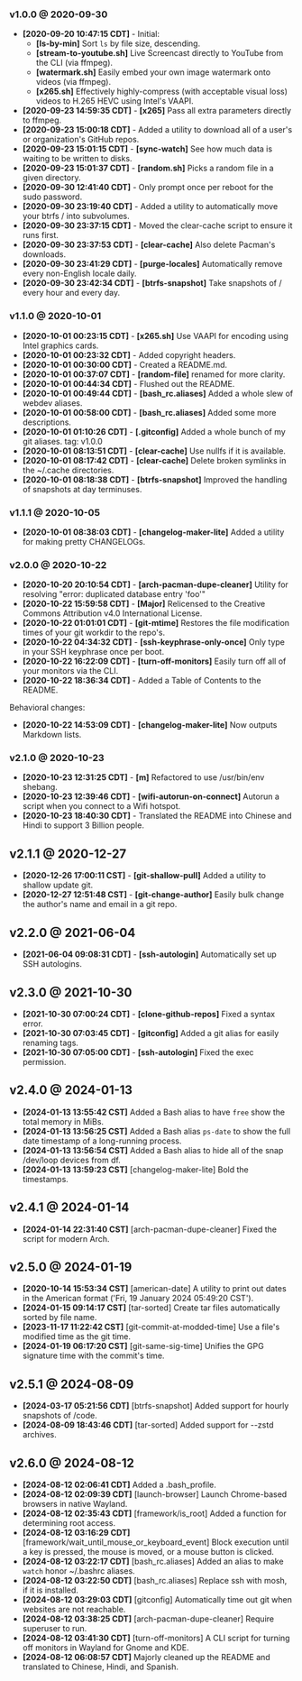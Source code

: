 ### v1.0.0 @ 2020-09-30
* **[2020-09-20 10:47:15 CDT]** - Initial:
    * **[ls-by-min]** Sort `ls` by file size, descending.
    * **[stream-to-youtube.sh]** Live Screencast directly to YouTube from the CLI (via ffmpeg).
    * **[watermark.sh]** Easily embed your own image watermark onto videos (via ffmpeg).
    * **[x265.sh]** Effectively highly-compress (with acceptable visual loss) videos to H.265 HEVC using Intel's VAAPI. 
* **[2020-09-23 14:59:35 CDT]** - **[x265]** Pass all extra parameters directly to ffmpeg.
* **[2020-09-23 15:00:18 CDT]** - Added a utility to download all of a user's or organization's GitHub repos.
* **[2020-09-23 15:01:15 CDT]** - **[sync-watch]** See how much data is waiting to be written to disks.
* **[2020-09-23 15:01:37 CDT]** - **[random.sh]** Picks a random file in a given directory.
* **[2020-09-30 12:41:40 CDT]** - Only prompt once per reboot for the sudo password.
* **[2020-09-30 23:19:40 CDT]** - Added a utility to automatically move your btrfs / into subvolumes.
* **[2020-09-30 23:37:15 CDT]** - Moved the clear-cache script to ensure it runs first.
* **[2020-09-30 23:37:53 CDT]** - **[clear-cache]** Also delete Pacman's downloads.
* **[2020-09-30 23:41:29 CDT]** - **[purge-locales]** Automatically remove every non-English locale daily.
* **[2020-09-30 23:42:34 CDT]** - **[btrfs-snapshot]** Take snapshots of / every hour and every day.

### v1.1.0 @ 2020-10-01
* **[2020-10-01 00:23:15 CDT]** - **[x265.sh]** Use VAAPI for encoding using Intel graphics cards.
* **[2020-10-01 00:23:32 CDT]** - Added copyright headers.
* **[2020-10-01 00:30:00 CDT]** - Created a README.md.
* **[2020-10-01 00:37:07 CDT]** - **[random-file]** renamed for more clarity.
* **[2020-10-01 00:44:34 CDT]** - Flushed out the README.
* **[2020-10-01 00:49:44 CDT]** - **[bash_rc.aliases]** Added a whole slew of webdev aliases.
* **[2020-10-01 00:58:00 CDT]** - **[bash_rc.aliases]** Added some more descriptions.
* **[2020-10-01 01:10:26 CDT]** - **[.gitconfig]** Added a whole bunch of my git aliases. tag: v1.0.0
* **[2020-10-01 08:13:51 CDT]** - **[clear-cache]** Use nullfs if it is available.
* **[2020-10-01 08:17:42 CDT]** - **[clear-cache]** Delete broken symlinks in the ~/.cache directories.
* **[2020-10-01 08:18:38 CDT]** - **[btrfs-snapshot]** Improved the handling of snapshots at day terminuses.

### v1.1.1 @ 2020-10-05
* **[2020-10-01 08:38:03 CDT]** - **[changelog-maker-lite]** Added a utility for making pretty CHANGELOGs.

### v2.0.0 @ 2020-10-22
* **[2020-10-20 20:10:54 CDT]** - **[arch-pacman-dupe-cleaner]** Utility for resolving "error: duplicated database entry
                                  'foo'"
* **[2020-10-22 15:59:58 CDT]** - **[Major]** Relicensed to the Creative Commons Attribution v4.0 International License.
* **[2020-10-22 01:01:01 CDT]** - **[git-mtime]** Restores the file modification times of your git workdir to the repo's.
* **[2020-10-22 04:34:32 CDT]** - **[ssh-keyphrase-only-once]** Only type in your SSH keyphrase once per boot.
* **[2020-10-22 16:22:09 CDT]** - **[turn-off-monitors]** Easily turn off all of your monitors via the CLI.
* **[2020-10-22 18:36:34 CDT]** - Added a Table of Contents to the README.

Behavioral changes:
* **[2020-10-22 14:53:09 CDT]** - **[changelog-maker-lite]** Now outputs Markdown lists.

### v2.1.0 @ 2020-10-23
* **[2020-10-23 12:31:25 CDT]** - **[m]** Refactored to use /usr/bin/env shebang.
* **[2020-10-23 12:39:46 CDT]** - **[wifi-autorun-on-connect]** Autorun a script when you connect to a Wifi hotspot.
* **[2020-10-23 18:40:30 CDT]** - Translated the README into Chinese and Hindi to support 3 Billion people.

## v2.1.1 @ 2020-12-27
* **[2020-12-26 17:00:11 CST]** - **[git-shallow-pull]** Added a utility to shallow update git.
* **[2020-12-27 12:51:48 CST]** - **[git-change-author]** Easily bulk change the author's name and email in a git repo. 

## v2.2.0 @ 2021-06-04
* **[2021-06-04 09:08:31 CDT]** - **[ssh-autologin]** Automatically set up SSH autologins.

## v2.3.0 @ 2021-10-30
* **[2021-10-30 07:00:24 CDT]** - **[clone-github-repos]** Fixed a syntax error.
* **[2021-10-30 07:03:45 CDT]** - **[gitconfig]** Added a git alias for easily renaming tags.
* **[2021-10-30 07:05:00 CDT]** - **[ssh-autologin]** Fixed the exec permission.

## v2.4.0 @ 2024-01-13
* **[2024-01-13 13:55:42 CST]** Added a Bash alias to have `free` show the total memory in MiBs.
* **[2024-01-13 13:56:25 CST]** Added a Bash alias `ps-date` to show the full date timestamp of a long-running process.
* **[2024-01-13 13:56:54 CST]** Added a Bash alias to hide all of the snap /dev/loop devices from df.
* **[2024-01-13 13:59:23 CST]** [changelog-maker-lite] Bold the timestamps.

## v2.4.1 @ 2024-01-14
* **[2024-01-14 22:31:40 CST]** [arch-pacman-dupe-cleaner] Fixed the script for modern Arch.

## v2.5.0 @ 2024-01-19
* **[2020-10-14 15:53:34 CST]** [american-date] A utility to print out dates in the American format 
                                ('Fri, 19 January 2024 05:49:20 CST').
* **[2024-01-15 09:14:17 CST]** [tar-sorted] Create tar files automatically sorted by file name.
* **[2023-11-17 11:22:42 CST]** [git-commit-at-modded-time] Use a file's modified time as the git time.
* **[2024-01-19 06:17:20 CST]** [git-same-sig-time] Unifies the GPG signature time with the commit's time.

## v2.5.1 @ 2024-08-09
* **[2024-03-17 05:21:56 CDT]** [btrfs-snapshot] Added support for hourly snapshots of /code.
* **[2024-08-09 18:43:46 CDT]** [tar-sorted] Added support for --zstd archives.

## v2.6.0 @ 2024-08-12

* **[2024-08-12 02:06:41 CDT]** Added a .bash_profile.
* **[2024-08-12 02:09:39 CDT]** [launch-browser] Launch Chrome-based browsers in native Wayland.
* **[2024-08-12 02:35:43 CDT]** [framework/is_root] Added a function for determining root access.
* **[2024-08-12 03:16:29 CDT]** [framework/wait_until_mouse_or_keyboard_event] Block execution until a key is pressed, 
                                the mouse is moved, or a mouse button is clicked.
* **[2024-08-12 03:22:17 CDT]** [bash_rc.aliases] Added an alias to make `watch` honor ~/.bashrc aliases.
* **[2024-08-12 03:22:50 CDT]** [bash_rc.aliases] Replace ssh with mosh, if it is installed.
* **[2024-08-12 03:29:03 CDT]** [gitconfig] Automatically time out git when websites are not reachable.
* **[2024-08-12 03:38:25 CDT]** [arch-pacman-dupe-cleaner] Require superuser to run.
* **[2024-08-12 03:41:30 CDT]** [turn-off-monitors] A CLI script for turning off monitors in Wayland for Gnome and KDE.
* **[2024-08-12 06:08:57 CDT]** Majorly cleaned up the README and translated to Chinese, Hindi, and Spanish.